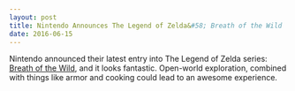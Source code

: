 ```yaml
---
layout: post
title: Nintendo Announces The Legend of Zelda&#58; Breath of the Wild
date: 2016-06-15
---
```

Nintendo announced their latest entry into The Legend of Zelda series: [Breath of the Wild](https://www.youtube.com/watch?v=1rPxiXXxftE), and it looks fantastic. Open-world exploration, combined with things like armor and cooking could lead to an awesome experience.